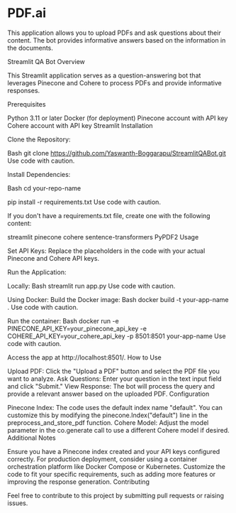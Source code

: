 # PDF.ai
This application allows you to upload PDFs and ask questions about their content. The bot provides informative answers based on the information in the documents.

Streamlit QA Bot
Overview

This Streamlit application serves as a question-answering bot that leverages Pinecone and Cohere to process PDFs and provide informative responses.

Prerequisites

Python 3.11 or later
Docker (for deployment)
Pinecone account with API key
Cohere account with API key
Streamlit
Installation

Clone the Repository:

Bash
git clone https://github.com/Yaswanth-Boggarapu/StreamlitQABot.git
Use code with caution.

Install Dependencies:

Bash
cd your-repo-name   

pip install -r requirements.txt
Use code with caution.

If you don't have a requirements.txt file, create one with the following content:

streamlit
pinecone
cohere
sentence-transformers
PyPDF2
Usage

Set API Keys:
Replace the placeholders in the code with your actual Pinecone and Cohere API keys.

Run the Application:

Locally:
Bash
streamlit run app.py
Use code with caution.

Using Docker: Build the Docker image:
Bash
docker build -t your-app-name .
Use code with caution.

Run the container:
Bash
docker run -e PINECONE_API_KEY=your_pinecone_api_key -e COHERE_API_KEY=your_cohere_api_key -p 8501:8501 your-app-name
Use code with caution.

Access the app at http://localhost:8501/.
How to Use

Upload PDF: Click the "Upload a PDF" button and select the PDF file you want to analyze.
Ask Questions: Enter your question in the text input field and click "Submit."
View Response: The bot will process the query and provide a relevant answer based on the uploaded PDF.
Configuration

Pinecone Index: The code uses the default index name "default". You can customize this by modifying the pinecone.Index("default") line in the preprocess_and_store_pdf function.
Cohere Model: Adjust the model parameter in the co.generate call to use a different Cohere model if desired.
Additional Notes

Ensure you have a Pinecone index created and your API keys configured correctly.
For production deployment, consider using a container orchestration platform like Docker Compose or Kubernetes.
Customize the code to fit your specific requirements, such as adding more features or improving the response generation.
Contributing

Feel free to contribute to this project by submitting pull requests or raising issues.
